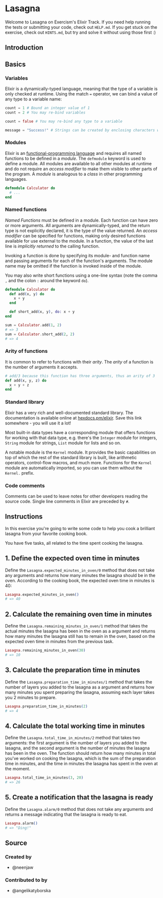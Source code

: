 # Lasagna

Welcome to Lasagna on Exercism's Elixir Track.
If you need help running the tests or submitting your code, check out `HELP.md`.
If you get stuck on the exercise, check out `HINTS.md`, but try and solve it without using those first :)

## Introduction

## Basics

### Variables

Elixir is a dynamically-typed language, meaning that the type of a variable is only checked at runtime. Using the match `=` operator, we can bind a value of any type to a variable name:

```elixir
count = 1 # Bound an integer value of 1
count = 2 # You may re-bind variables

count = false # You may re-bind any type to a variable

message = "Success!" # Strings can be created by enclosing characters within double quotes
```

### Modules

Elixir is an [functional-programming language][functional-programming] and requires all named functions to be defined in a _module_. The `defmodule` keyword is used to define a module. All modules are available to all other modules at runtime and do not require an _access modifier_ to make them visible to other parts of the program. A _module_ is analogous to a _class_ in other programming languages.

```elixir
defmodule Calculator do
  # ...
end
```

### Named functions

_Named Functions_ must be defined in a module. Each function can have zero or more arguments. All arguments are dynamically-typed, and the return type is not explicitly declared, it is the type of the value returned. An _access modifier_ can be specified for functions, making only desired functions available for use external to the module. In a function, the value of the last line is _implicitly returned_ to the calling function.

Invoking a function is done by specifying its module- and function name and passing arguments for each of the function's arguments. The module name may be omitted if the function is invoked inside of the module.

You may also write short functions using a one-line syntax (note the comma `,` and the colon `:` around the keyword `do`).

```elixir
defmodule Calculator do
  def add(x, y) do
    x + y
  end

  def short_add(x, y), do: x + y
end

sum = Calculator.add(1, 2)
# => 3
sum = Calculator.short_add(2, 2)
# => 4
```

### Arity of functions

It is common to refer to functions with their _arity_. The _arity_ of a function is the number of arguments it accepts.

```elixir
# add/3 because this function has three arguments, thus an arity of 3
def add(x, y, z) do
  x + y + z
end
```

### Standard library

Elixir has a very rich and well-documented standard library. The documentation is available online at [hexdocs.pm/elixir][docs]. Save this link somewhere - you will use it a lot!

Most built-in data types have a corresponding module that offers functions for working with that data type, e.g. there's the `Integer` module for integers, `String` module for strings, `List` module for lists and so on.

A notable module is the `Kernel` module. It provides the basic capabilities on top of which the rest of the standard library is built, like arithmetic operators, control-flow macros, and much more. Functions for the `Kernel` module are automatically imported, so you can use them without the `Kernel.` prefix.

### Code comments

Comments can be used to leave notes for other developers reading the source code. Single line comments in Elixir are preceded by `#`.

[functional-programming]: https://en.wikipedia.org/wiki/Functional_programming
[docs]: https://hexdocs.pm/elixir/Kernel.html#content

## Instructions

In this exercise you're going to write some code to help you cook a brilliant lasagna from your favorite cooking book.

You have five tasks, all related to the time spent cooking the lasagna.

## 1. Define the expected oven time in minutes

Define the `Lasagna.expected_minutes_in_oven/0` method that does not take any arguments and returns how many minutes the lasagna should be in the oven. According to the cooking book, the expected oven time in minutes is 40:

```elixir
Lasagna.expected_minutes_in_oven()
# => 40
```

## 2. Calculate the remaining oven time in minutes

Define the `Lasagna.remaining_minutes_in_oven/1` method that takes the actual minutes the lasagna has been in the oven as a argument and returns how many minutes the lasagna still has to remain in the oven, based on the expected oven time in minutes from the previous task.

```elixir
Lasagna.remaining_minutes_in_oven(30)
# => 10
```

## 3. Calculate the preparation time in minutes

Define the `Lasagna.preparation_time_in_minutes/1` method that takes the number of layers you added to the lasagna as a argument and returns how many minutes you spent preparing the lasagna, assuming each layer takes you 2 minutes to prepare.

```elixir
Lasagna.preparation_time_in_minutes(2)
# => 4
```

## 4. Calculate the total working time in minutes

Define the `Lasagna.total_time_in_minutes/2` method that takes two arguments: the first argument is the number of layers you added to the lasagna, and the second argument is the number of minutes the lasagna has been in the oven. The function should return how many minutes in total you've worked on cooking the lasagna, which is the sum of the preparation time in minutes, and the time in minutes the lasagna has spent in the oven at the moment.

```elixir
Lasagna.total_time_in_minutes(3, 20)
# => 26
```

## 5. Create a notification that the lasagna is ready

Define the `Lasagna.alarm/0` method that does not take any arguments and returns a message indicating that the lasagna is ready to eat.

```elixir
Lasagna.alarm()
# => "Ding!"
```

## Source

### Created by

- @neenjaw

### Contributed to by

- @angelikatyborska